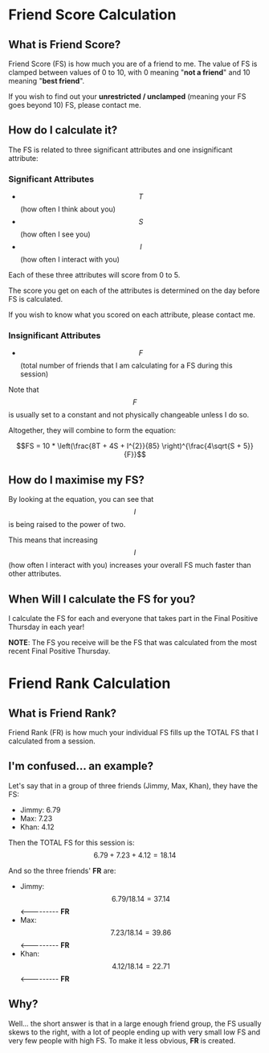 # Friend Score Calculation

## What is Friend Score?

Friend Score (FS) is how much you are of a friend to me. The value of FS is clamped between values of
0 to 10, with 0 meaning "**not a friend**" and 10 meaning "**best friend**".

If you wish to find out your **unrestricted / unclamped** (meaning your FS goes beyond 10) FS, please contact me.

## How do I calculate it?

The FS is related to three significant attributes and one insignificant attribute:

### Significant Attributes

- $$T$$ (how often I think about you)
- $$S$$ (how often I see you)
- $$I$$ (how often I interact with you)

Each of these three attributes will score from 0 to 5.

The score you get on each of the attributes is determined on the day before FS is calculated.

If you wish to know what you scored on each attribute, please contact me.

### Insignificant Attributes

- $$F$$ (total number of friends that I am calculating for a FS during this session)

Note that $$F$$ is usually set to a constant and not physically changeable unless I do so.

Altogether, they will combine to form the equation:

$$FS = 10 * \left(\frac{8T + 4S + I^{2}}{85} \right)^{\frac{4\sqrt{S + 5}}{F}}$$

## How do I maximise my FS?

By looking at the equation, you can see that $$I$$ is being raised to the power of two.

This means that increasing $$I$$ (how often I interact with you) increases your overall FS much faster than other attributes.

## When Will I calculate the FS for you?

I calculate the FS for each and everyone that takes part in the Final Positive Thursday in each year!

**NOTE**: The FS you receive will be the FS that was calculated from the most recent Final Positive Thursday.

# Friend Rank Calculation

## What is Friend Rank?

Friend Rank (FR) is how much your individual FS fills up the TOTAL FS that I calculated from a session.

## I'm confused... an example?

Let's say that in a group of three friends (Jimmy, Max, Khan), they have the FS:

- Jimmy: 6.79
- Max: 7.23
- Khan: 4.12

Then the TOTAL FS for this session is: $$ 6.79 + 7.23 + 4.12 = 18.14 $$

And so the three friends' **FR** are:
- Jimmy: $$6.79 / 18.14 = 37.14%$$ <--------- **FR**
- Max: $$7.23 / 18.14 = 39.86%$$ <--------- **FR**
- Khan: $$4.12 / 18.14 = 22.71%$$ <--------- **FR**

## Why?
Well... the short answer is that in a large enough friend group, the FS usually skews to the right,
with a lot of people ending up with very small low FS and very few people with high FS. To make it less
obvious, **FR** is created.